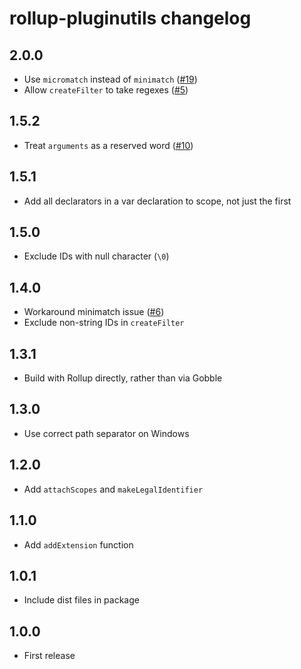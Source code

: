 # rollup-pluginutils changelog

## 2.0.0

* Use `micromatch` instead of `minimatch` ([#19](https://github.com/rollup/rollup-pluginutils/issues/19))
* Allow `createFilter` to take regexes ([#5](https://github.com/rollup/rollup-pluginutils/issues/5))

## 1.5.2

* Treat `arguments` as a reserved word ([#10](https://github.com/rollup/rollup-pluginutils/issues/10))

## 1.5.1

* Add all declarators in a var declaration to scope, not just the first

## 1.5.0

* Exclude IDs with null character (`\0`)

## 1.4.0

* Workaround minimatch issue ([#6](https://github.com/rollup/rollup-pluginutils/pull/6))
* Exclude non-string IDs in `createFilter`

## 1.3.1

* Build with Rollup directly, rather than via Gobble

## 1.3.0

* Use correct path separator on Windows

## 1.2.0

* Add `attachScopes` and `makeLegalIdentifier`

## 1.1.0

* Add `addExtension` function

## 1.0.1

* Include dist files in package

## 1.0.0

* First release
